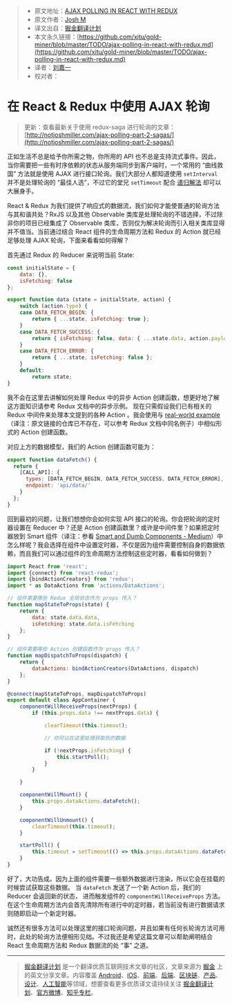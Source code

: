 > * 原文地址：[AJAX POLLING IN REACT WITH REDUX](http://notjoshmiller.com/ajax-polling-in-react-with-redux/)
> * 原文作者：[Josh M](http://notjoshmiller.com/)
> * 译文出自：[掘金翻译计划](https://github.com/xitu/gold-miner)
> * 本文永久链接：[https://github.com/xitu/gold-miner/blob/master/TODO/ajax-polling-in-react-with-redux.md](https://github.com/xitu/gold-miner/blob/master/TODO/ajax-polling-in-react-with-redux.md)
> * 译者：[刘嘉一](https://github.com/lcx-seima)
> * 校对者：

# 在 React & Redux 中使用 AJAX 轮询

> 更新：查看最新关于使用 redux-saga 进行轮询的文章： [http://notjoshmiller.com/ajax-polling-part-2-sagas/](http://notjoshmiller.com/ajax-polling-part-2-sagas/)

正如生活不总是给予你所需之物，你所用的 API 也不总是支持流式事件。因此，当你需要把一些有时序依赖的状态从服务端同步到客户端时，一个常用的 “曲线救国” 方法就是使用 AJAX 进行接口轮询。我们大部分人都知道使用 `setInterval` 并不是处理轮询的 “最佳人选”，不过它的堂兄 `setTimeout` 配合 [递归解法](http://stackoverflow.com/questions/14027005/simple-long-polling-example-with-javascript-and-jquery) 却可以大展身手。

React & Redux 为我们提供了响应式的数据流，我们如何才能使普通的轮询方法与其和谐共处？RxJS 以及其他 Observable 类库是处理轮询的不错选择，不过除非你的项目已经集成了 Observable 类库，否则仅为解决轮询而引入相关类库显得并不值当。当前通过结合 React 组件的生命周期方法和 Redux 的 Action 就已经足够处理 AJAX 轮询，下面来看看如何得解？

首先通过 Redux 的 Reducer 来说明当前 State:

```javascript
const initialState = {  
    data: {},
    isFetching: false
};

export function data (state = initialState, action) {  
    switch (action.type) {
    case DATA_FETCH_BEGIN: {
        return { ...state, isFetching: true };
    }
    case DATA_FETCH_SUCCESS: {
        return { isFetching: false, data: { ...state.data, action.payload }};
    }
    case DATA_FETCH_ERROR: {
        return { ...state, isFetching: false };
    }
    default:
        return state;
}
```

我不会在这里去讲解如何处理 Redux 中的异步 Action 创建函数，想更好地了解这方面知识请参考 Redux 文档中的异步示例。 现在只需假设我们已有相关的 Redux 中间件来处理本文提到的各种 Action 。我会使用与 [real-world example](https://github.com/rackt/redux/tree/master/examples/real-world)（译注：原文链接的仓库已不存在，可以参考 Redux 文档中同名例子）中相似形式的 Action 创建函数。

对应上方的数据模型，我们的 Action 创建函数可能为：

```javascript
export function dataFetch() {  
  return {
    [CALL_API]: {
      types: [DATA_FETCH_BEGIN, DATA_FETCH_SUCCESS, DATA_FETCH_ERROR],
      endpoint: 'api/data/'
    }
  };
}
```

回到最初的问题，让我们想想你会如何实现 API 接口的轮询。你会把轮询的定时器设置在 Reducer 中？还是 Action 创建函数里？或许是中间件里？如果把定时器放到 Smart 组件（译注：参看 [Smart and Dumb Components - Medium](https://medium.com/@dan_abramov/smart-and-dumb-components-7ca2f9a7c7d0)）中怎么样呢？我会选择在组件中设置定时器，不仅是因为组件需要控制自身的数据依赖，而且我们可以通过组件的生命周期方法控制这些定时器，看看如何做到？

```javascript
import React from 'react';  
import {connect} from 'react-redux';  
import {bindActionCreators} from 'redux';  
import * as DataActions from 'actions/DataActions';

// 组件需要哪些 Redux 全局状态作为 props 传入？
function mapStateToProps(state) {  
    return {
        data: state.data.data,
        isFetching: state.data.isFetching
    };
}

// 组件需要哪些 Action 创建函数作为 props 传入？
function mapDispatchToProps(dispatch) {  
    return {
        dataActions: bindActionCreators(DataActions, dispatch)
    };
}

@connect(mapStateToProps, mapDispatchToProps)
export default class AppContainer {  
    componentWillReceiveProps(nextProps) {
        if (this.props.data !== nextProps.data) {

            clearTimeout(this.timeout);

            // 你可以在这里处理获取到的数据

            if (!nextProps.isFetching) {
                this.startPoll();
            }
        }

    }

    componentWillMount() {
        this.props.dataActions.dataFetch();
    }

    componentWillUnmount() {
        clearTimeout(this.timeout);
    }

    startPoll() {
        this.timeout = setTimeout(() => this.props.dataActions.dataFetch(), 15000);
    }
}
```

好了，大功告成。因为上面的组件需要一些额外数据进行渲染，所以它会在挂载的时候尝试获取这些数据。 当 `dataFetch` 发送了一个新 Action 后，我们的 Reducer 会返回新的状态， 进而触发组件的 `componentWillReceiveProps` 方法。在这个生命周期方法内会首先清除所有进行中的定时器，若当前没有进行数据请求则随即启动一个新定时器。

诚然还有很多方法可以处理这里的接口轮询问题，并且如果有任何长轮询方法可用时，此处的轮询方法便相形见绌。不过我还是希望这篇文章可以帮助阐明结合 React 生命周期方法和 Redux 数据流的处 “事” 之道。

---

> [掘金翻译计划](https://github.com/xitu/gold-miner) 是一个翻译优质互联网技术文章的社区，文章来源为 [掘金](https://juejin.im) 上的英文分享文章。内容覆盖 [Android](https://github.com/xitu/gold-miner#android)、[iOS](https://github.com/xitu/gold-miner#ios)、[前端](https://github.com/xitu/gold-miner#前端)、[后端](https://github.com/xitu/gold-miner#后端)、[区块链](https://github.com/xitu/gold-miner#区块链)、[产品](https://github.com/xitu/gold-miner#产品)、[设计](https://github.com/xitu/gold-miner#设计)、[人工智能](https://github.com/xitu/gold-miner#人工智能)等领域，想要查看更多优质译文请持续关注 [掘金翻译计划](https://github.com/xitu/gold-miner)、[官方微博](http://weibo.com/juejinfanyi)、[知乎专栏](https://zhuanlan.zhihu.com/juejinfanyi)。
